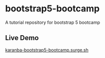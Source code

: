 # bootstrap5-bootcamp

A tutorial repository for bootstrap 5 bootcamp

## Live Demo

[karanba-bootstrap5-bootcamp.surge.sh](https://karanba-bootstrap5-bootcamp.surge.sh)
